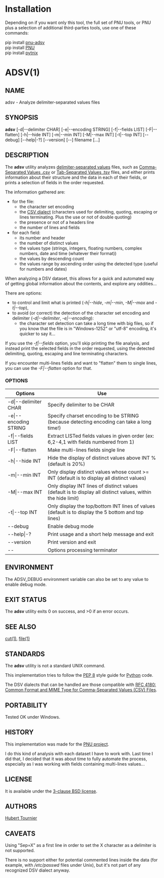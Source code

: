 # Installation
Depending on if you want only this tool, the full set of PNU tools, or PNU plus a selection of additional third-parties tools, use one of these commands:

pip install [pnu-adsv](https://pypi.org/project/pnu-adsv/)
<br>
pip install [PNU](https://pypi.org/project/PNU/)
<br>
pip install [pytnix](https://pypi.org/project/pytnix/)

# ADSV(1)

## NAME
adsv - Analyze delimiter-separated values files

## SYNOPSIS
**adsv**
\[-d|--delimiter CHAR\]
\[-e|--encoding STRING\]
\[-f|--fields LIST\]
\[-F|--flatten\]
\[-h|--hide INT\]
\[-m|--min INT\]
\[-M|--max INT\]
\[-t|--top INT\]
\[--debug\]
\[--help|-?\]
\[--version\]
\[--\]
filename
\[...\]

## DESCRIPTION
The **adsv** utility analyzes [delimiter-separated values](https://en.wikipedia.org/wiki/Delimiter-separated_values) files, such as  [Comma-Separated Values .csv](https://en.wikipedia.org/wiki/Comma-separated_values) or [Tab-Separated Values .tsv](https://en.wikipedia.org/wiki/Tab-separated_values) files, and either prints information about their structure and the data in each of their fields, or prints a selection of fields in the order requested.

The information gathered are:
* for the file:
  * the character set encoding
  * the [CSV dialect](https://specs.frictionlessdata.io/csv-dialect/) (characters used for delimiting, quoting, escaping or lines terminating. Plus the use or not of double quoting)
  * the presence or not of a headers line
  * the number of lines and fields
* for each field:
  * its number and header
  * the number of distinct values
  * the values type (strings, integers, floating numbers, complex numbers, date and time (whatever their format))
  * the values by descending count
  * the values range by ascending order using the detected type (useful for numbers and dates)

When analyzing a DSV dataset, this allows for a quick and automated way of getting global information about the contents, and explore any oddities...

There are options:
* to control and limit what is printed (*-h|--hide*, *-m|--min*, *-M|--max* and *-t|--top*), 
* to avoid (or correct) the detection of the character set encoding and delimiter (*-d|--delimiter*, *-e|--encoding*):
  * the character set detection can take a long time with big files, so if you know that the file is in "Windows-1252" or "utf-8" encoding, it's quicker to say it...

If you use the *-f|--fields* option, you'll skip printing the file analysis, and instead print the selected fields in the order requested, using the detected delimiting, quoting, escaping and line terminating characters.

If you encounter multi-lines fields and want to "flatten" them to single lines, you can use the *-F|--flatten* option for that.

### OPTIONS
Options | Use
------- | ---
-d\|--delimiter CHAR|Specify delimiter to be CHAR
-e\|--encoding STRING|Specify charset encoding to be STRING (because detecting encoding can take a long time!)
-f\|--fields LIST|Extract LISTed fields values in given order (ex: 6,2-4,1 with fields numbered from 1)
-F\|--flatten|Make multi-lines fields single line
-h\|--hide INT|Hide the display of distinct values above INT % (default is 20%)
-m\|--min INT|Only display distinct values whose count >= INT (default is to display all distinct values)
-M\|--max INT|Only display INT lines of distinct values (default is to display all distinct values, within the hide limit)
-t\|--top INT|Only display the top/bottom INT lines of values (default is to display the 5 bottom and top lines)
--debug|Enable debug mode
--help\|-?|Print usage and a short help message and exit
--version|Print version and exit
--|Options processing terminator

## ENVIRONMENT
The ADSV_DEBUG environment variable can also be set to any value to enable debug mode.

## EXIT STATUS
The **adsv** utility exits 0 on success, and >0 if an error occurs.

## SEE ALSO
[cut(1)](https://www.freebsd.org/cgi/man.cgi?query=cut),
[file(1)](https://www.freebsd.org/cgi/man.cgi?query=file)

## STANDARDS
The **adsv** utility is not a standard UNIX command.

This implementation tries to follow the [PEP 8](https://www.python.org/dev/peps/pep-0008/) style guide for [Python](https://www.python.org/) code.

The DSV dialects that can be handled are those compatible with [RFC 4180: Common Format and MIME Type for Comma-Separated Values (CSV) Files](https://www.rfc-editor.org/rfc/rfc4180).

## PORTABILITY
Tested OK under Windows.

## HISTORY
This implementation was made for the [PNU project](https://github.com/HubTou/PNU).

I do this kind of analysis with each dataset I have to work with.
Last time I did that, I decided that it was about time to fully automate the process, especially as I was working with fields containing multi-lines values...

## LICENSE
It is available under the [3-clause BSD license](https://opensource.org/licenses/BSD-3-Clause).

## AUTHORS
[Hubert Tournier](https://github.com/HubTou)

## CAVEATS
Using "Sep=X" as a first line in order to set the X character as a delimiter is not supported.

There is no support either for potential commented lines inside the data (for example, with */etc/passwd* files under Unix), but it's not part of any recognized DSV dialect anyway.
